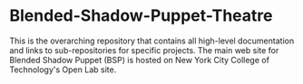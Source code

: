 # Blended-Shadow-Puppet-Theatre
This is the overarching repository that contains all high-level documentation and links to sub-repositories for specific projects.
The main web site for Blended Shadow Puppet (BSP) is hosted on New York City College of Technology's Open Lab site.



